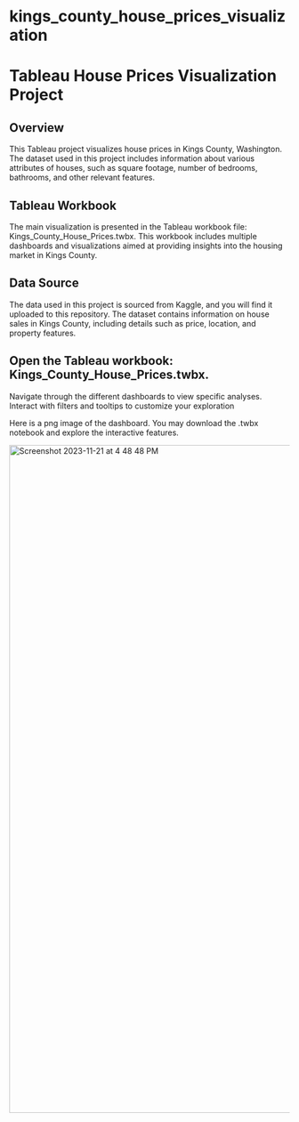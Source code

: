 # kings_county_house_prices_visualization

# Tableau House Prices Visualization Project
## Overview
This Tableau project visualizes house prices in Kings County, Washington. The dataset used in this project includes information about various attributes of houses, such as square footage, number of bedrooms, bathrooms, and other relevant features.

## Tableau Workbook
The main visualization is presented in the Tableau workbook file: Kings_County_House_Prices.twbx. This workbook includes multiple dashboards and visualizations aimed at providing insights into the housing market in Kings County.

## Data Source
The data used in this project is sourced from Kaggle, and you will find it uploaded to this repository. The dataset contains information on house sales in Kings County, including details such as price, location, and property features.

## Open the Tableau workbook: Kings_County_House_Prices.twbx.
Navigate through the different dashboards to view specific analyses.
Interact with filters and tooltips to customize your exploration

Here is a png image of the dashboard. You may download the .twbx notebook and explore the interactive features. 

<img width="1201" alt="Screenshot 2023-11-21 at 4 48 48 PM" src="https://github.com/sunidhigoyal05/kings_county_house_prices_visualization/assets/105047166/6d4b2877-3b0a-4ba8-9aba-debbba4d6aa1">
